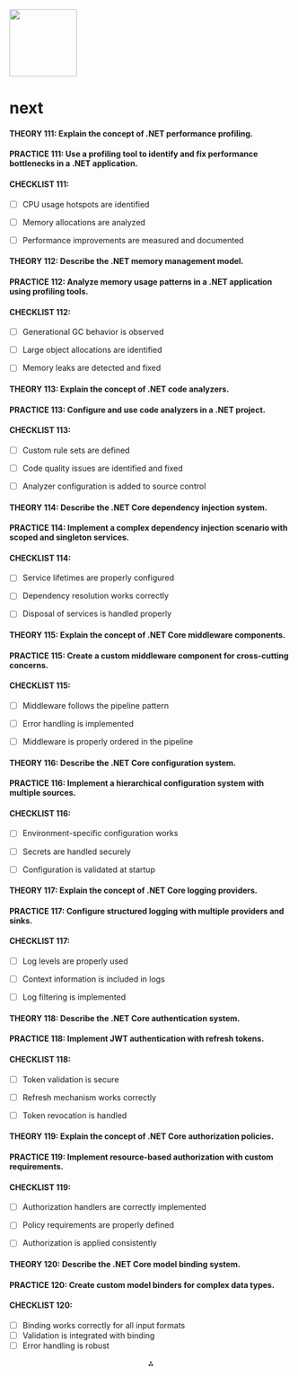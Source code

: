 <img src="https://r2cdn.perplexity.ai/pplx-full-logo-primary-dark%402x.png" class="logo" width="120"/>

# next

#### THEORY 111: Explain the concept of .NET performance profiling.

#### PRACTICE 111: Use a profiling tool to identify and fix performance bottlenecks in a .NET application.

#### CHECKLIST 111:

- [ ] CPU usage hotspots are identified
- [ ] Memory allocations are analyzed
- [ ] Performance improvements are measured and documented


#### THEORY 112: Describe the .NET memory management model.

#### PRACTICE 112: Analyze memory usage patterns in a .NET application using profiling tools.

#### CHECKLIST 112:

- [ ] Generational GC behavior is observed
- [ ] Large object allocations are identified
- [ ] Memory leaks are detected and fixed


#### THEORY 113: Explain the concept of .NET code analyzers.

#### PRACTICE 113: Configure and use code analyzers in a .NET project.

#### CHECKLIST 113:

- [ ] Custom rule sets are defined
- [ ] Code quality issues are identified and fixed
- [ ] Analyzer configuration is added to source control


#### THEORY 114: Describe the .NET Core dependency injection system.

#### PRACTICE 114: Implement a complex dependency injection scenario with scoped and singleton services.

#### CHECKLIST 114:

- [ ] Service lifetimes are properly configured
- [ ] Dependency resolution works correctly
- [ ] Disposal of services is handled properly


#### THEORY 115: Explain the concept of .NET Core middleware components.

#### PRACTICE 115: Create a custom middleware component for cross-cutting concerns.

#### CHECKLIST 115:

- [ ] Middleware follows the pipeline pattern
- [ ] Error handling is implemented
- [ ] Middleware is properly ordered in the pipeline


#### THEORY 116: Describe the .NET Core configuration system.

#### PRACTICE 116: Implement a hierarchical configuration system with multiple sources.

#### CHECKLIST 116:

- [ ] Environment-specific configuration works
- [ ] Secrets are handled securely
- [ ] Configuration is validated at startup


#### THEORY 117: Explain the concept of .NET Core logging providers.

#### PRACTICE 117: Configure structured logging with multiple providers and sinks.

#### CHECKLIST 117:

- [ ] Log levels are properly used
- [ ] Context information is included in logs
- [ ] Log filtering is implemented


#### THEORY 118: Describe the .NET Core authentication system.

#### PRACTICE 118: Implement JWT authentication with refresh tokens.

#### CHECKLIST 118:

- [ ] Token validation is secure
- [ ] Refresh mechanism works correctly
- [ ] Token revocation is handled


#### THEORY 119: Explain the concept of .NET Core authorization policies.

#### PRACTICE 119: Implement resource-based authorization with custom requirements.

#### CHECKLIST 119:

- [ ] Authorization handlers are correctly implemented
- [ ] Policy requirements are properly defined
- [ ] Authorization is applied consistently


#### THEORY 120: Describe the .NET Core model binding system.

#### PRACTICE 120: Create custom model binders for complex data types.

#### CHECKLIST 120:

- [ ] Binding works correctly for all input formats
- [ ] Validation is integrated with binding
- [ ] Error handling is robust

<div style="text-align: center">⁂</div>

[^1]: paste.txt

